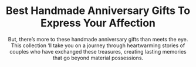 ---
layout: post
title: Best Handmade Anniversary Gifts To Express Your Affection
subtitle: But, there’s more to these handmade anniversary gifts than meets the eye. This collection ‘ll take you on a journey through heartwarming stories of couples who have exchanged these treasures, creating lasting memories that go beyond material possessions.
header-img: "img/post/2023/09/copied/handmade-anniversary-gifts.jpg"
header-style: text
permalink: "/handmade-anniversary-gift/"
catalog: true
tags:
  - Recipients 
  - Men
---     